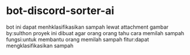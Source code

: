 # bot-discord-sorter-ai
bot ini dapat menhklasifikasikan sampah lewat attachment gambar
by:sulthon
proyek ini dibuat agar orang orang tahu cara memilah sampah
fungsi:untuk membantu orang memilah sampah
fitur:dapat mengklasifikasikan sampah

